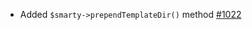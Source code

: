 - Added `$smarty->prependTemplateDir()` method [#1022](https://github.com/smarty-php/smarty/issues/1022)